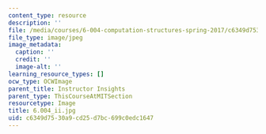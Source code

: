 ```yaml
---
content_type: resource
description: ''
file: /media/courses/6-004-computation-structures-spring-2017/c6349d7530a9cd25d7bc699c0edc1647_6.004_ii.jpg
file_type: image/jpeg
image_metadata:
  caption: ''
  credit: ''
  image-alt: ''
learning_resource_types: []
ocw_type: OCWImage
parent_title: Instructor Insights
parent_type: ThisCourseAtMITSection
resourcetype: Image
title: 6.004_ii.jpg
uid: c6349d75-30a9-cd25-d7bc-699c0edc1647
---
```

